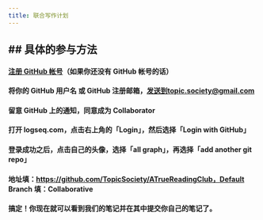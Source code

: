 ```yaml
---
title: 联合写作计划
---
```


## ## **具体的参与方法**
#### [注册 GitHub 帐号](https://docs.github.com/en/github/getting-started-with-github/signing-up-for-a-new-github-account)（如果你还没有 GitHub 帐号的话）
#### 将你的 GitHub 用户名 **或** GitHub 注册邮箱，发送到topic.society@gmail.com
#### 留意 GitHub 上的通知，同意成为 Collaborator
#### 打开 logseq.com，点击右上角的「Login」，然后选择「Login with GitHub」
#### 登录成功之后，点击自己的头像，选择「all graph」，再选择「add another git repo」
#### 地址填：https://github.com/TopicSociety/ATrueReadingClub，Default Branch 填：Collaborative
#### 搞定！你现在就可以看到我们的笔记并在其中提交你自己的笔记了。